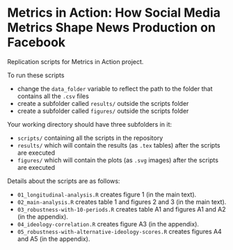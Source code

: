 # Metrics in Action: How Social Media Metrics Shape News Production on Facebook

Replication scripts for Metrics in Action project.

To run these scripts
- change the `data_folder` variable to reflect the path to the folder that contains all the `.csv` files
- create a subfolder called `results/` outside the scripts folder
- create a subfolder called `figures/` outside the scripts folder

Your working directory should have three subfolders in it:
- `scripts/` containing all the scripts in the repository
- `results/` which will contain the results (as `.tex` tables) after the scripts are executed
- `figures/` which will contain the plots (as `.svg` images) after the scripts are executed

Details about the scripts are as follows:

- `01_longitudinal-analysis.R` creates figure 1 (in the main text).
- `02_main-analysis.R` creates table 1 and figures 2 and 3 (in the main text).
- `03_robustness-with-10-periods.R` creates table A1 and figures A1 and A2 (in the appendix).
- `04_ideology-correlation.R` creates figure A3 (in the appendix).
- `05_robustness-with-alternative-ideology-scores.R` creates figures A4 and A5 (in the appendix).
